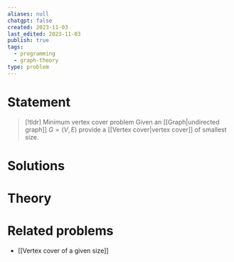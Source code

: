 ```yaml
---
aliases: null
chatgpt: false
created: 2023-11-03
last_edited: 2023-11-03
publish: true
tags:
  - programming
  - graph-theory
type: problem
---
```

# Statement

>[!tldr] Minimum vertex cover problem
>Given an [[Graph|undirected graph]] $G = (V,E)$ provide a [[Vertex cover|vertex cover]] of smallest size.

# Solutions

# Theory

# Related problems

- [[Vertex cover of a given size]]
